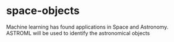 # space-objects
Machine learning has found applications in Space and Astronomy. ASTROML will be used to identify the astronomical objects
